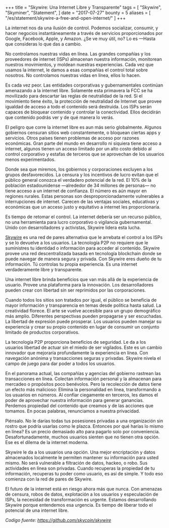 +++
title = "Skywire: Una Internet Libre y Transparente"
tags = [
    "Skywire",
    "Skyminer",
    "Statement",
]
date = "2017-07-27"
bounty = 5
aliases = [
	"/es/statement/skywire-a-free-and-open-internet/"
]
+++

La internet nos da una ilusión de control. Podemos socializar, consumir,
y hacer negocios instantáneamente a través de servicios proporcionados
por Google, Facebook, Apple, y Amazon. ¿Se ve muy útil, no? Lo es —Hasta que consideras lo que das a cambio.

No controlamos nuestras vidas en línea. Las grandes compañías y
los proveedores de internet (ISPs) almacenan nuestra información,
monitorean nuestros movimientos, y moldean nuestras experiencias.
Cada vez que usamos la internet, le damos a esas compañías el control
total sobre nosotros. No controlamos nuestras vidas en línea, ellos lo hacen.

Es cada vez peor. Las entidades corporativas y gubernamentales continúan
amenazando a la internet libre. Solamente esta primavera la FCC se ha movilizado
para descartar las reglas de neutralidad de la red. Si el movimiento tiene éxito,
la protección de neutralidad de Internet que provee igualdad de acceso a todo el
contenido será destruida. Los ISPs serán capaces de bloquear contenido y controlar
la conectividad. Ellos decidirán que contenido podrás ver y de qué manera lo verás.

El peligro que corre la internet libre es aun más serio globalmente. Algunos
gobiernos censuran sitios web constantemente, o bloquean ciertas apps y
servicios. Otros países tienen problemas de acceso por razones económicas.
Gran parte del mundo en desarrollo ni siquiera tiene acceso a internet, algunos
tienen un acceso limitado por un alto costo debido al control corporativo y
estafas de terceros que se aprovechan de los usuarios menos experimentados.

Donde sea que miremos, los gobiernos y corporaciones excluyen a los grupos
desfavorecidos. La censura y los incentivos de lucro evitan que el público
general conozca el verdadero potencial de la red. El 10% de la población
estadounidense —alrededor de 34 millones de personas— no tiene acceso a un
internet de confianza. El número es aún mayor en regiones rurales. Estas personas
son desproporcionadamente vulnerables a interrupciones de internet. Carecen de las
ventajas sociales, educativas y económicas que un acceso justo y equitativo a internet
les proporcionaría.

Es tiempo de retomar el control. La internet debería ser un recurso público, no
una herramienta para lucro corporativo o vigilancia gubernamental. Unido con
desarrolladores y activistas, Skywire lidera esta lucha.

[Skywire](https://github.com/skycoin/skywire) es una red de pares alternativa
que le arrebata el control a los ISPs y se lo devuelve a los usuarios.
La tecnología P2P no requiere que le suministres tu identidad o información
para acceder al contenido. Skywire provee una red descentralizada basada en
tecnología blockchain donde se puede navegar de manera segura y privada. Con
Skywire eres dueño de tu información. Tú controlas tu propia experiencia.
Es una internet verdaderamente libre y transparente.

Una internet libre brinda beneficios que van más allá de la experiencia de usuario.
Provee una plataforma para la innovación. Los desarrolladores pueden crear con
libertad sin ser reprimidos por las corporaciones.

Cuando todos los sitios son tratados por igual, el público se beneficia
de mayor información y transparencia en temas desde política hasta salud.
La creatividad florece. El arte se vuelve accesible para un grupo demográfico
más amplio. Diferentes perspectivas pueden propagarse y ser escuchadas.
La libertad de expresión puede prosperar. Los usuarios pueden manejar su
experiencia y crear su propio contenido en lugar de consumir un conjunto
limitado de productos corporativos.

La tecnología P2P proporciona beneficios de seguridad. Le da a los usuarios
libertad de actuar sin el miedo de ser vigilados. Este es un cambio innovador
que mejoraría profundamente la experiencia en línea. Con navegación anónima y
transacciones seguras y privadas. Skywire nivela el campo de juego para dar
poder a todos los usuarios.

En el panorama actual, las compañías y agencias del gobierno rastrean las
transacciones en línea. Colectan información personal y la almacenan para
mercadeo o propósitos poco benévolos. Pero la recolección de datos tiene un
efecto más malicioso:  Elimina la personalidad en línea, transformando a los
usuarios en números. Al confiar ciegamente en terceros, les damos el poder de
aprovechar nuestra información para generar ganancias. Perdemos propiedad del
contenido que creamos y de las acciones que tomamos. En pocas palabras,
renunciamos a nuestra privacidad.

Piénsalo. No le darías todas tus posesiones privadas a una organización sin rostro
que podría usarlas como le plazca. Entonces por qué harías lo mismo en línea?
Es un precio demasiado alto para pagarlo solo por conveniencia. Desafortunadamente,
muchos usuarios sienten que no tienen otra opción. Ese es el dilema de la internet moderna.

Skywire le da a los usuarios una opción. Una mejor encriptación y datos almacenados
localmente le permiten mantener su información para usted mismo. No será vulnerable a
filtración de datos, hackeo, o robo. Sus actividades en línea son privadas. Cuando recuperas
la propiedad de tu información, recuperas tu poder como usuario, es así de simple.
Y todo eso comienza con la red de pares de Skywire.

El futuro de la internet está en riesgo ahora más que nunca. Con amenazas de censura,
robos de datos, explotación a los usuarios y especulación de ISPs, la necesidad de
transformación es urgente. Estamos desarrollando Skywire porque entendemos esa urgencia.
Es tiempo de liberar todo el potencial de una internet libre.

*Codigo fuente: https://github.com/skycoin/skywire*
